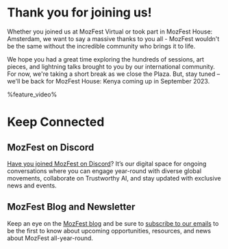 <!-- This is the Plaza page when the visitor is signed in -->

# Thank you for joining us!

Whether you joined us at MozFest Virtual or took part in MozFest House: Amsterdam, we want to say a massive thanks to you all - MozFest wouldn't be the same without the incredible community who brings it to life.

We hope you had a great time exploring the hundreds of sessions, art pieces, and lightning talks brought to you by our international community. For now, we're taking a short break as we close the Plaza. But, stay tuned – we'll be back for MozFest House: Kenya coming up in September 2023.

%feature_video%

# Keep Connected

## MozFest on Discord

[Have you joined MozFest on Discord](https://discord.gg/mozfest)?  It’s our digital space for ongoing conversations where you can engage year-round with diverse global movements, collaborate on Trustworthy AI, and stay updated with exclusive news and events.

## MozFest Blog and Newsletter

Keep an eye on the [MozFest blog](http://mozillafestival.org/newsletter) and be sure to [subscribe to our emails](http://mozillafestival.org/newsletter) to be the first to know about upcoming opportunities, resources, and news about MozFest all-year-round. 

